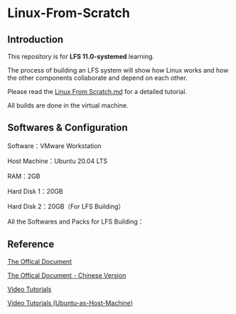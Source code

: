 # Linux-From-Scratch
## Introduction

This repository is for **LFS 11.0-systemed** learning. 

The process of building an LFS system will show how Linux works and how the other components collaborate and depend on each other. 

Please read the [Linux From Scratch.md](https://github.com/Eilopyq/Linux-From-Scratch/blob/main/Linux%20From%20Scratch.md) for a detailed tutorial.

All builds are done in the virtual machine.

## Softwares & Configuration

Software：VMware Workstation

Host Machine：Ubuntu 20.04 LTS

RAM：2GB

Hard Disk 1：20GB

Hard Disk 2：20GB（For LFS Building）

All the Softwares and Packs for LFS Building：

## Reference

[The Offical Document](https://www.linuxfromscratch.org/lfs/view/stable/index.html)

[The Offical Document - Chinese Version](https://bf.mengyan1223.wang/lfs/zh_CN/11.0-systemd/LFS-SYSD-BOOK.html)

[Video Tutorials](https://www.youtube.com/watch?v=9TYr1mCzMcg&list=PLyc5xVO2uDsAlIkKBIGauDQ6LejoQovyL)

[Video Tutorials (Ubuntu-as-Host-Machine)](https://www.youtube.com/watch?v=5tRJgDJC7kY)



